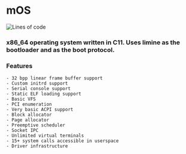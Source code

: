 # mOS
![Lines of code](https://img.shields.io/tokei/lines/github/Moldytzu/mOS?style=for-the-badge) 
### x86_64 operating system written in C11. Uses limine as the bootloader and as the boot protocol.
### Features
    - 32 bpp linear frame buffer support
    - Custom initrd support
    - Serial console support
    - Static ELF loading support
    - Basic VFS
    - PCI enumeration
    - Very basic ACPI support
    - Block allocator
    - Page allocator
    - Preemptive scheduler
    - Socket IPC
    - Unlimited virtual terminals
    - 15+ system calls accessible in userspace
    - Driver infrastructure